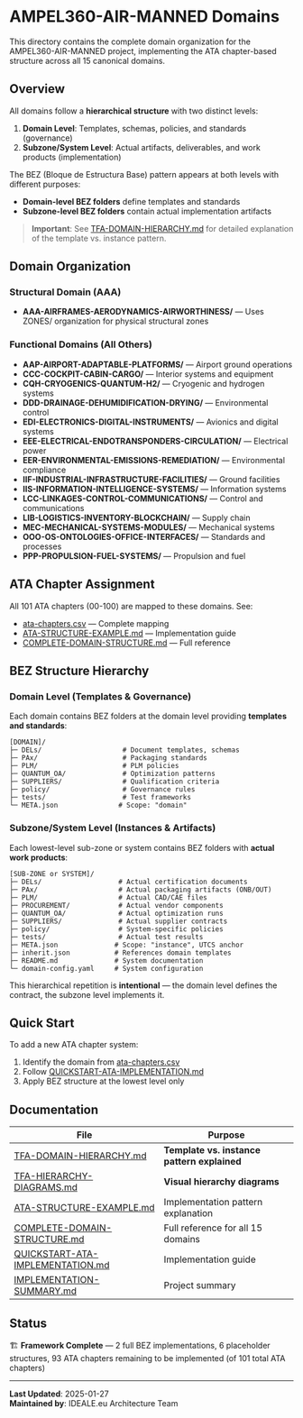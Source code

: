 # AMPEL360-AIR-MANNED Domains

This directory contains the complete domain organization for the AMPEL360-AIR-MANNED project, implementing the ATA chapter-based structure across all 15 canonical domains.

## Overview

All domains follow a **hierarchical structure** with two distinct levels:

1. **Domain Level**: Templates, schemas, policies, and standards (governance)
2. **Subzone/System Level**: Actual artifacts, deliverables, and work products (implementation)

The BEZ (Bloque de Estructura Base) pattern appears at both levels with different purposes:
- **Domain-level BEZ folders** define templates and standards
- **Subzone-level BEZ folders** contain actual implementation artifacts

> **Important**: See [TFA-DOMAIN-HIERARCHY.md](./TFA-DOMAIN-HIERARCHY.md) for detailed explanation of the template vs. instance pattern.

## Domain Organization

### Structural Domain (AAA)
- **AAA-AIRFRAMES-AERODYNAMICS-AIRWORTHINESS/** — Uses ZONES/ organization for physical structural zones

### Functional Domains (All Others)
- **AAP-AIRPORT-ADAPTABLE-PLATFORMS/** — Airport ground operations
- **CCC-COCKPIT-CABIN-CARGO/** — Interior systems and equipment
- **CQH-CRYOGENICS-QUANTUM-H2/** — Cryogenic and hydrogen systems
- **DDD-DRAINAGE-DEHUMIDIFICATION-DRYING/** — Environmental control
- **EDI-ELECTRONICS-DIGITAL-INSTRUMENTS/** — Avionics and digital systems
- **EEE-ELECTRICAL-ENDOTRANSPONDERS-CIRCULATION/** — Electrical power
- **EER-ENVIRONMENTAL-EMISSIONS-REMEDIATION/** — Environmental compliance
- **IIF-INDUSTRIAL-INFRASTRUCTURE-FACILITIES/** — Ground facilities
- **IIS-INFORMATION-INTELLIGENCE-SYSTEMS/** — Information systems
- **LCC-LINKAGES-CONTROL-COMMUNICATIONS/** — Control and communications
- **LIB-LOGISTICS-INVENTORY-BLOCKCHAIN/** — Supply chain
- **MEC-MECHANICAL-SYSTEMS-MODULES/** — Mechanical systems
- **OOO-OS-ONTOLOGIES-OFFICE-INTERFACES/** — Standards and processes
- **PPP-PROPULSION-FUEL-SYSTEMS/** — Propulsion and fuel

## ATA Chapter Assignment

All 101 ATA chapters (00-100) are mapped to these domains. See:
- [ata-chapters.csv](../../../1-DIMENSIONS/CANONICAL-TAXONOMY/ata-chapters.csv) — Complete mapping
- [ATA-STRUCTURE-EXAMPLE.md](./ATA-STRUCTURE-EXAMPLE.md) — Implementation guide
- [COMPLETE-DOMAIN-STRUCTURE.md](./COMPLETE-DOMAIN-STRUCTURE.md) — Full reference

## BEZ Structure Hierarchy

### Domain Level (Templates & Governance)

Each domain contains BEZ folders at the domain level providing **templates and standards**:

```
[DOMAIN]/
├─ DELs/                    # Document templates, schemas
├─ PAx/                     # Packaging standards
├─ PLM/                     # PLM policies
├─ QUANTUM_OA/              # Optimization patterns
├─ SUPPLIERS/               # Qualification criteria
├─ policy/                  # Governance rules
├─ tests/                   # Test frameworks
└─ META.json               # Scope: "domain"
```

### Subzone/System Level (Instances & Artifacts)

Each lowest-level sub-zone or system contains BEZ folders with **actual work products**:

```
[SUB-ZONE or SYSTEM]/
├─ DELs/                   # Actual certification documents
├─ PAx/                    # Actual packaging artifacts (ONB/OUT)
├─ PLM/                    # Actual CAD/CAE files
├─ PROCUREMENT/            # Actual vendor components
├─ QUANTUM_OA/             # Actual optimization runs
├─ SUPPLIERS/              # Actual supplier contracts
├─ policy/                 # System-specific policies
├─ tests/                  # Actual test results
├─ META.json              # Scope: "instance", UTCS anchor
├─ inherit.json           # References domain templates
├─ README.md              # System documentation
└─ domain-config.yaml     # System configuration
```

This hierarchical repetition is **intentional** — the domain level defines the contract, the subzone level implements it.

## Quick Start

To add a new ATA chapter system:
1. Identify the domain from [ata-chapters.csv](../../../1-DIMENSIONS/CANONICAL-TAXONOMY/ata-chapters.csv)
2. Follow [QUICKSTART-ATA-IMPLEMENTATION.md](./QUICKSTART-ATA-IMPLEMENTATION.md)
3. Apply BEZ structure at the lowest level only

## Documentation

| File | Purpose |
|------|---------|
| [TFA-DOMAIN-HIERARCHY.md](./TFA-DOMAIN-HIERARCHY.md) | **Template vs. instance pattern explained** |
| [TFA-HIERARCHY-DIAGRAMS.md](./TFA-HIERARCHY-DIAGRAMS.md) | **Visual hierarchy diagrams** |
| [ATA-STRUCTURE-EXAMPLE.md](./ATA-STRUCTURE-EXAMPLE.md) | Implementation pattern explanation |
| [COMPLETE-DOMAIN-STRUCTURE.md](./COMPLETE-DOMAIN-STRUCTURE.md) | Full reference for all 15 domains |
| [QUICKSTART-ATA-IMPLEMENTATION.md](./QUICKSTART-ATA-IMPLEMENTATION.md) | Implementation guide |
| [IMPLEMENTATION-SUMMARY.md](./IMPLEMENTATION-SUMMARY.md) | Project summary |

## Status

🏗️ **Framework Complete** — 2 full BEZ implementations, 6 placeholder structures, 93 ATA chapters remaining to be implemented (of 101 total ATA chapters)

---

**Last Updated**: 2025-01-27  
**Maintained by**: IDEALE.eu Architecture Team
